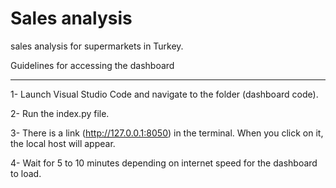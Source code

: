 # Sales analysis
sales analysis for supermarkets in Turkey.



Guidelines for accessing the dashboard
_______________________________________


1- Launch Visual Studio Code and navigate to the folder (dashboard code).

2- Run the index.py file.

3- There is a link (http://127.0.0.1:8050) in the terminal. When you click on it, the local host will appear.

4- Wait for 5 to 10 minutes depending on internet speed for the dashboard to load.
